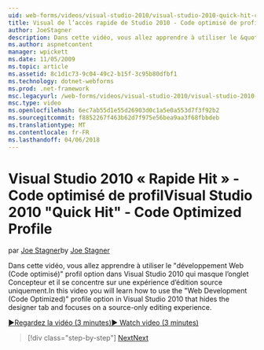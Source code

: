 ```yaml
---
uid: web-forms/videos/visual-studio-2010/visual-studio-2010-quick-hit-code-optimized-profile
title: Visual de l’accès rapide de Studio 2010 - Code optimisé de profil | Documents Microsoft
author: JoeStagner
description: Dans cette vidéo, vous allez apprendre à utiliser le &quot;développement Web (Code optimisé)&quot; option dans Visual Studio 2010 qui masque l’onglet Concepteur de profil et en cours...
ms.author: aspnetcontent
manager: wpickett
ms.date: 11/05/2009
ms.topic: article
ms.assetid: 8c1d1c73-9c04-49c2-b15f-3c95b80dfbf1
ms.technology: dotnet-webforms
ms.prod: .net-framework
msc.legacyurl: /web-forms/videos/visual-studio-2010/visual-studio-2010-quick-hit-code-optimized-profile
msc.type: video
ms.openlocfilehash: 6ec7ab55d1e55d26903d0c1a5e0a553d7f3f92b2
ms.sourcegitcommit: f8852267f463b62d7f975e56bea9aa3f68fbbdeb
ms.translationtype: MT
ms.contentlocale: fr-FR
ms.lasthandoff: 04/06/2018
---
```

<a name="visual-studio-2010-quick-hit---code-optimized-profile"></a><span data-ttu-id="cff3b-103">Visual Studio 2010 « Rapide Hit » - Code optimisé de profil</span><span class="sxs-lookup"><span data-stu-id="cff3b-103">Visual Studio 2010 "Quick Hit" - Code Optimized Profile</span></span>
====================
<span data-ttu-id="cff3b-104">par [Joe Stagner](https://github.com/JoeStagner)</span><span class="sxs-lookup"><span data-stu-id="cff3b-104">by [Joe Stagner](https://github.com/JoeStagner)</span></span>

<span data-ttu-id="cff3b-105">Dans cette vidéo, vous allez apprendre à utiliser le &quot;développement Web (Code optimisé)&quot; profil option dans Visual Studio 2010 qui masque l’onglet Concepteur et il se concentre sur une expérience d’édition source uniquement.</span><span class="sxs-lookup"><span data-stu-id="cff3b-105">In this video you will learn how to use the &quot;Web Development (Code Optimized)&quot; profile option in Visual Studio 2010 that hides the designer tab and focuses on a source-only editing experience.</span></span> 

[<span data-ttu-id="cff3b-106">&#9654;Regardez la vidéo (3 minutes)</span><span class="sxs-lookup"><span data-stu-id="cff3b-106">&#9654; Watch video (3 minutes)</span></span>](https://channel9.msdn.com/Blogs/ASP-NET-Site-Videos/visual-studio-2010-quick-hit-code-optimized-profile)

> [!div class="step-by-step"]
> [<span data-ttu-id="cff3b-107">Next</span><span class="sxs-lookup"><span data-stu-id="cff3b-107">Next</span></span>](visual-studio-2010-quick-hit-code-search-view-hierarchy.md)
